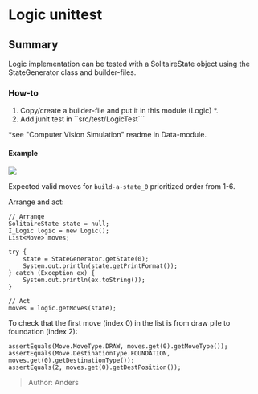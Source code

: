 # Logic unittest

## Summary

Logic implementation can be tested with a SolitaireState object using the StateGenerator class and builder-files.

### How-to

1. Copy/create a builder-file and put it in this module (Logic) *.
2. Add junit test in ``src/test/LogicTest```

*see "Computer Vision Simulation" readme in Data-module.

#### Example
![](/mixedTest.png)

Expected valid moves for ```build-a-state_0``` prioritized order from 1-6.

Arrange and act:
```
// Arrange
SolitaireState state = null;
I_Logic logic = new Logic();
List<Move> moves;

try {
    state = StateGenerator.getState(0);
    System.out.println(state.getPrintFormat());
} catch (Exception ex) {
    System.out.println(ex.toString());
}

// Act
moves = logic.getMoves(state);
```

To check that the first move (index 0) in the list is from draw pile to foundation (index 2):
```
assertEquals(Move.MoveType.DRAW, moves.get(0).getMoveType());
assertEquals(Move.DestinationType.FOUNDATION, moves.get(0).getDestinationType());
assertEquals(2, moves.get(0).getDestPosition());
```

>Author: Anders